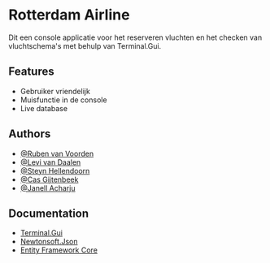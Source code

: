 
# Rotterdam Airline

Dit een console applicatie voor het reserveren vluchten en het checken van vluchtschema's met behulp van Terminal.Gui. 


## Features

- Gebruiker vriendelijk
- Muisfunctie in de console
- Live database


## Authors

- [@Ruben van Voorden](https://github.com/VV-R)
- [@Levi van Daalen](https://github.com/penguin-vd)
- [@Steyn Hellendoorn](https://github.com/Steyn229)
- [@Cas Gijtenbeek](https://github.com/CasGijtenbeek)
- [@Janell Acharju](https://github.com/janellacharju)


## Documentation

- [Terminal.Gui](https://github.com/gui-cs/Terminal.Gui)
- [Newtonsoft.Json](https://www.newtonsoft.com/json)
- [Entity Framework Core](https://learn.microsoft.com/en-us/ef/core/)
